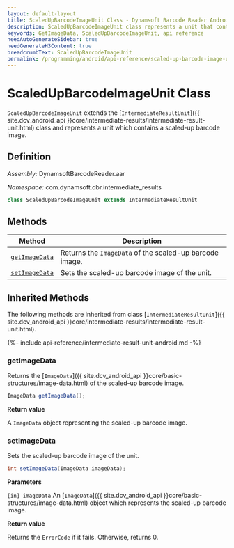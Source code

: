 ```yaml
---
layout: default-layout
title: ScaledUpBarcodeImageUnit Class - Dynamsoft Barcode Reader Android Edition
description: ScaledUpBarcodeImageUnit class represents a unit that contains scaled up barcode image. It inherits from the IntermediateResultUnit class.
keywords: GetImageData, ScaledUpBarcodeImageUnit, api reference
needAutoGenerateSidebar: true
needGenerateH3Content: true
breadcrumbText: ScaledUpBarcodeImageUnit
permalink: /programming/android/api-reference/scaled-up-barcode-image-unit.html
---
```


# ScaledUpBarcodeImageUnit Class

`ScaledUpBarcodeImageUnit` extends the [`IntermediateResultUnit`]({{ site.dcv_android_api }}core/intermediate-results/intermediate-result-unit.html) class and represents a unit which contains a scaled-up barcode image.

## Definition

*Assembly:* DynamsoftBarcodeReader.aar

*Namespace:* com.dynamsoft.dbr.intermediate_results

```java
class ScaledUpBarcodeImageUnit extends IntermediateResultUnit
```

## Methods

| Method | Description |
| ------ | ----------- |
| [`getImageData`](#getimagedata) | Returns the `ImageData` of the scaled-up barcode image. |
| [`setImageData`](#setimagedata) | Sets the scaled-up barcode image of the unit. |

## Inherited Methods

The following methods are inherited from class [`IntermediateResultUnit`]({{ site.dcv_android_api }}core/intermediate-results/intermediate-result-unit.html).

{%- include api-reference/intermediate-result-unit-android.md -%}

### getImageData

Returns the [`ImageData`]({{ site.dcv_android_api }}core/basic-structures/image-data.html) of the scaled-up barcode image.

```java
ImageData getImageData();
```

**Return value**

A `ImageData` object representing the scaled-up barcode image.

### setImageData

Sets the scaled-up barcode image of the unit.

```java
int setImageData(ImageData imageData);
```

**Parameters**

`[in] imageData` An [`ImageData`]({{ site.dcv_android_api }}core/basic-structures/image-data.html) object which represents the scaled-up barcode image.

**Return value**

Returns the `ErrorCode` if it fails. Otherwise, returns 0.

